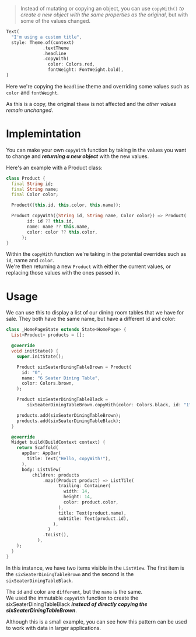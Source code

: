 > Instead of mutating or copying an object, you can use `copyWith()` _to create a new object with the same properties as the original_, but with some of the values changed.

```dart
Text(
  "I'm using a custom title",
  style: Theme.of(context)
              .textTheme
              .headline
              .copyWith(
                color: Colors.red, 
                fontWeight: FontWeight.bold),
)
```

Here we're copying the `headline` theme and overriding some values such as `color` and `fontWeight`.  

As this is a copy, the original `theme` is not affected and the _other values remain unchanged_.

# Implemintation

You can make your own `copyWith` function by taking in the values you want to change and **_returning a new object_** with the new values.

Here's an example with a Product class:

```dart
class Product {
  final String id;
  final String name;
  final Color color;

  Product({this.id, this.color, this.name});

  Product copyWith({String id, String name, Color color}) => Product(
        id: id ?? this.id,
        name: name ?? this.name,
        color: color ?? this.color,
      );
}
```

Within the `copyWith` function we're taking in the potential overrides such as `id`, name and `color`.   
We're then returning a new `Product` with either the current values, or replacing those values with the ones passed in.

# Usage

We can use this to display a list of our dining room tables that we have for sale. They both have the same name, but have a different id and color:
```dart
class _HomePageState extends State<HomePage> {
  List<Product> products = [];

  @override
  void initState() {
    super.initState();

    Product sixSeaterDiningTableBrown = Product(
      id: "0",
      name: "6 Seater Dining Table",
      color: Colors.brown,
    );

    Product sixSeaterDiningTableBlack =
        sixSeaterDiningTableBrown.copyWith(color: Colors.black, id: "1");

    products.add(sixSeaterDiningTableBrown);
    products.add(sixSeaterDiningTableBlack);
  }

  @override
  Widget build(BuildContext context) {
    return Scaffold(
      appBar: AppBar(
        title: Text("Hello, copyWith!"),
      ),
      body: ListView(
          children: products
              .map((Product product) => ListTile(
                    trailing: Container(
                      width: 14,
                      height: 14,
                      color: product.color,
                    ),
                    title: Text(product.name),
                    subtitle: Text(product.id),
                  ),
                )
              .toList(),
            ),
    );
  }
}
```
In this instance, we have two items visible in the `ListView`. The first item is the `sixSeaterDiningTableBrown` and the second is the `sixSeaterDiningTableBlack`.  

The `id` and color are `different`, but the `name` is the same.   
We used the immutable `copyWith` function to create the sixSeaterDiningTableBlack **_instead of directly copying the sixSeaterDiningTableBrown_**.

Although this is a small example, you can see how this pattern can be used to work with data in larger applications.
